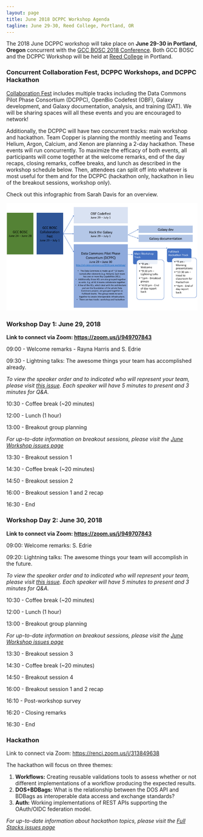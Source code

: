 ```yaml
---
layout: page
title: June 2018 DCPPC Workshop Agenda
tagline: June 29-30, Reed College, Portland, OR
---
```


The 2018 June DCPPC workshop will take place 
on **June 29-30 in Portland, Oregon** 
concurrent with the [GCC BOSC 2018 Conference](https://gccbosc2018.sched.com/). 
Both GCC BOSC and the DCPPC Workshop will be held at 
[Reed College](http://www.reed.edu/)
in Portland.

### Concurrent Collaboration Fest, DCPPC Workshops, and DCPPC Hackathon

[Collaboration Fest](https://galaxyproject.org/events/gccbosc2018/collaboration/) includes multiple tracks including the Data Commons Pilot Phase Consortium (DCPPC), OpenBio Codefest (OBF), Galaxy development, and Galaxy documentation, analysis, and training (DAT). We will be sharing spaces will all these events and you are encouraged to network!

Additionally, the DCPPC will have two concurrent tracks: main workshop and hackathon. Team Copper is planning the monthly meeting and Teams Helium, Argon, Calcium, and Xenon are planning a 2-day hackathon. These events will run concurrently. To maximize the efficacy of both events, all participants will come together at the welcome remarks, end of the day recaps, closing remarks, coffee breaks, and lunch as described in the workshop schedule below. Then, attendees can split off into whatever is most useful for them and for the DCPPC (hackathon only, hackathon in lieu of the breakout sessions, workshop only). 

Check out this infographic from Sarah Davis for an overview. 

![](./CoFest-image.png)

### Workshop Day 1: June 29, 2018

**Link to connect via Zoom: https://zoom.us/j/949707843**

09:00 - Welcome remarks - Rayna Harris and S. Edrie 
 
09:30 - Lightning talks: The awesome things your team has accomplished already.

_To view the speaker order and to indicated who will represent your team, please visit [this issue](https://github.com/dcppc/2018-june-workshop/issues/4). Each speaker will have 5 minutes to present and 3 minutes for Q&A._
  
10:30 - Coffee break (~20 minutes)
 
12:00 -  Lunch (1 hour)         

13:00 -  Breakout group planning

_For up-to-date information on breakout sessions, please visit the [June Workshop issues page](https://github.com/dcppc/2018-june-workshop/issues)_

13:30 -  Breakout session 1

14:30 - Coffee break (~20 minutes)

14:50 -  Breakout session 2

16:00 - Breakout session 1 and 2 recap 

16:30 - End


### Workshop Day 2: June 30, 2018

**Link to connect via Zoom: https://zoom.us/j/949707843**

 09:00: Welcome remarks:  S. Edrie 
 
 09:20: Lightning talks: The awesome things your team will accomplish in the future.

_To view the speaker order and to indicated who will represent your team, please visit [this issue](https://github.com/dcppc/2018-june-workshop/issues/5). Each speaker will have 5 minutes to present and 3 minutes for Q&A._


10:30 - Coffee break (~20 minutes)
 
12:00 -  Lunch (1 hour)         

13:00 -  Breakout group planning

_For up-to-date information on breakout sessions, please visit the [June Workshop issues page](https://github.com/dcppc/2018-june-workshop/issues)_

13:30 -  Breakout session 3

14:30 - Coffee break (~20 minutes)

14:50 -  Breakout session 4

16:00 - Breakout session 1 and 2 recap 

16:10 - Post-workshop survey
 
16:20 - Closing remarks

16:30 - End
 

### Hackathon 

Link to connect  via Zoom: https://renci.zoom.us/j/313849638

The hackathon will focus on three themes:

1. **Workflows:** Creating reusable validations tools to assess whether or not different implementations of a workflow producing the expected results.
2. **DOS+BDBags:** What is the relationship between the DOS API and BDBags as interoperable data access and exchange standards?
3. **Auth:** Working implementations of REST APIs supporting the OAuth/OIDC federation model.
 
_For up-to-date information about hackathon topics, please visit the [Full Stacks issues page](https://github.com/dcppc/full-stacks/issues)_ 

